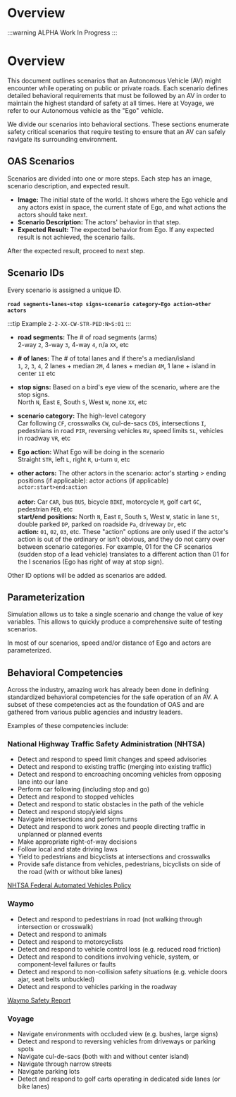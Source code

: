 # Overview

:::warning ALPHA
Work In Progress
:::

# Overview
This document outlines scenarios that an Autonomous Vehicle (AV) might encounter while operating on public or private roads. Each scenario defines detailed behavioral requirements that must be followed by an AV in order to maintain the highest standard of safety at all times. Here at Voyage, we refer to our Autonomous vehicle as the "Ego" vehicle.

We divide our scenarios into behavioral sections. These sections enumerate safety critical scenarios that require testing to ensure that an AV can safely navigate its surrounding environment.

## OAS Scenarios

Scenarios are divided into one or more steps. Each step has an image, scenario description, and expected result.

* **Image:** The initial state of the world. It shows where the Ego vehicle and any actors exist in space, the current state of Ego, and what actions the actors should take next.
* **Scenario Description:** The actors' behavior in that step.
* **Expected Result:** The expected behavior from Ego. If any expected result is not achieved, the scenario fails.

After the expected result, proceed to next step.

## Scenario IDs

Every scenario is assigned a unique ID.

**`road segments`-`lanes`-`stop signs`-`scenario category`-`Ego action`-`other actors`**

:::tip Example
`2-2-XX-CW-STR-PED:N>S:01`
:::

* **road segments:** The # of road segments (arms)
<br>2-way `2`, 3-way `3`, 4-way `4`, n/a `XX`, etc

* **\# of lanes:** The # of total lanes and if there's a median/island
<br>`1`, `2`, `3`, `4`, 2 lanes + median `2M`, 4 lanes + median `4M`, 1 lane + island in center `1I` etc

* **stop signs:** Based on a bird's eye view of the scenario, where are the stop signs.
<br>North `N`, East `E`, South `S`, West `W`, none `XX`, etc

* **scenario category:** The high-level category
<br>Car following `CF`, crosswalks `CW`, cul-de-sacs `CDS`, intersections `I`, pedestrians in road `PIR`, reversing vehicles `RV`, speed limits `SL`, vehicles in roadway `VR`, etc

* **Ego action:** What Ego will be doing in the scenario
<br>Straight `STR`, left `L`, right `R`, u-turn `U`, etc

* **other actors:** The other actors in the scenario: actor's starting > ending positions (if applicable): actor actions (if applicable)
<br>`actor:start>end:action`  
<br>**actor:** Car `CAR`, bus `BUS`, bicycle `BIKE`, motorcycle `M`, golf cart `GC`, pedestrian `PED`, etc <br>
**start/end positions:** North `N`, East `E`, South `S`, West `W`, static in lane `St`, double parked `DP`, parked on roadside `Pa`, driveway `Dr`, etc <br>
**action:** `01`, `02`, `03`, etc. These "action" options are only used if the actor's action is out of the ordinary or isn't obvious, and they do not carry over between scenario categories. For example, 01 for the CF scenarios (sudden stop of a lead vehicle) translates to a different action than 01 for the I scenarios (Ego has right of way at stop sign).

Other ID options will be added as scenarios are added.

## Parameterization

Simulation allows us to take a single scenario and change the value of key variables. This allows to quickly produce a comprehensive suite of testing scenarios.

In most of our scenarios, speed and/or distance of Ego and actors are parameterized.

## Behavioral Competencies

Across the industry, amazing work has already been done in defining standardized behavioral competencies for the safe operation of an AV. A subset of these competencies act as the foundation of OAS and are gathered from various public agencies and industry leaders.

Examples of these competencies include:

### National Highway Traffic Safety Administration (NHTSA)
* Detect and respond to speed limit changes and speed advisories
* Detect and respond to existing traffic (merging into existing traffic)
* Detect and respond to encroaching oncoming vehicles from opposing lane into our lane
* Perform car following (including stop and go)
* Detect and respond to stopped vehicles
* Detect and respond to static obstacles in the path of the vehicle
* Detect and respond stop/yield signs
* Navigate intersections and perform turns
* Detect and respond to work zones and people directing traffic in unplanned or planned events
* Make appropriate right-of-way decisions
* Follow local and state driving laws
* Yield to pedestrians and bicyclists at intersections and crosswalks
* Provide safe distance from vehicles, pedestrians, bicyclists on side of the road (with or without bike lanes)

[NHTSA Federal Automated Vehicles Policy](https://www.transportation.gov/AV/federal-automated-vehicles-policy-september-2016)

### Waymo
* Detect and respond to pedestrians in road (not walking through intersection or crosswalk)
* Detect and respond to animals
* Detect and respond to motorcyclists
* Detect and respond to vehicle control loss (e.g. reduced road friction)
* Detect and respond to conditions involving vehicle, system, or component-level failures or faults
* Detect and respond to non-collision safety situations (e.g. vehicle doors ajar, seat belts unbuckled)
* Detect and respond to vehicles parking in the roadway

[Waymo Safety Report](https://waymo.com/safety/)

### Voyage
* Navigate environments with occluded view (e.g. bushes, large signs)
* Detect and respond to reversing vehicles from driveways or parking spots
* Navigate cul-de-sacs (both with and without center island)
* Navigate through narrow streets
* Navigate parking lots
* Detect and respond to golf carts operating in dedicated side lanes (or bike lanes)
